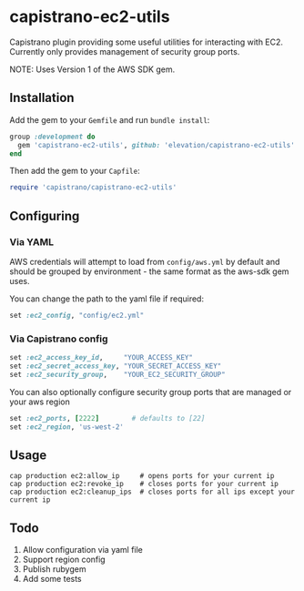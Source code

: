 # capistrano-ec2-utils

Capistrano plugin providing some useful utilities for interacting with EC2.
Currently only provides management of security group ports.

NOTE: Uses Version 1 of the AWS SDK gem.

## Installation

Add the gem to your `Gemfile` and run `bundle install`:

```ruby
group :development do
  gem 'capistrano-ec2-utils', github: 'elevation/capistrano-ec2-utils'
end
```

Then add the gem to your `Capfile`:

```ruby
require 'capistrano/capistrano-ec2-utils'
```

## Configuring

### Via YAML

AWS credentials will attempt to load from `config/aws.yml` by default and
should be grouped by environment - the same format as the aws-sdk gem uses.

You can change the path to the yaml file if required:

```ruby
set :ec2_config, "config/ec2.yml"
```

### Via Capistrano config

```ruby
set :ec2_access_key_id,     "YOUR_ACCESS_KEY"
set :ec2_secret_access_key, "YOUR_SECRET_ACCESS_KEY"
set :ec2_security_group,    "YOUR_EC2_SECURITY_GROUP"
```

You can also optionally configure security group ports that are managed
or your aws region

```ruby
set :ec2_ports, [2222]        # defaults to [22]
set :ec2_region, 'us-west-2'
```

## Usage

```
cap production ec2:allow_ip     # opens ports for your current ip
cap production ec2:revoke_ip    # closes ports for your current ip
cap production ec2:cleanup_ips  # closes ports for all ips except your current ip
```

## Todo

1. Allow configuration via yaml file
2. Support region config
3. Publish rubygem
4. Add some tests
